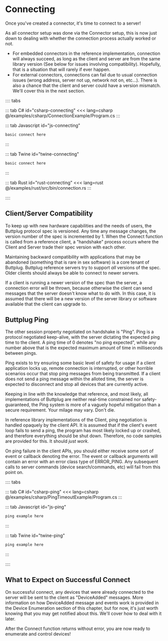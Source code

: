 # Connecting

Once you've created a connector, it's time to connect to a server!

As all connector setup was done via the Connector setup, this is now just down to dealing with whether the connection process actually worked or not.

- For embedded connectors in the reference implementation, connection will always succeed, as long as the client and server are from the same library version (See below for issues involving compatibility). Hopefully, that is a situation that will rarely if ever happen.
- For external connectors, connections can fail due to usual connection issues (wrong address, server not up, network not on, etc...). There is also a chance that the client and server could have a version mismatch. We'll cover this in the next section.

:::: tabs

::: tab C# id="csharp-connecting"
<<< lang=csharp @/examples/csharp/ConnectionExample/Program.cs
:::

::: tab Javascript id="js-connecting"
```js
basic connect here
```
:::

::: tab Twine id="twine-connecting"
```html
basic connect here
```
:::

::: tab Rust id="rust-connecting"
<<< lang=rust @/examples/rust/src/bin/connection.rs
:::

::::

## Client/Server Compatibility

To keep up with new hardware capabilities and the needs of users, the Buttplug protocol spec is versioned. Any time any message changes, the version number of the spec is incremented by 1. When the Connect function is called from a reference client, a "handshake" process occurs where the Client and Server trade their spec version with each other.

Maintaining backward compatibility with applications that may be abandoned (something that is rare in sex software) is a core tenant of Buttplug. Buttplug reference servers try to support *all* versions of the spec. Older clients should always be able to connect to newer servers. 

If a client is running a newer version of the spec than the server, a connection error will be thrown, because otherwise the client can send messages that the server doesn't know what to do with. In this case, it is assumed that there will be a new version of the server library or software available that the client can upgrade to.

## Buttplug Ping

The other session property negotiated on handshake is "Ping". Ping is a protocol negotiated keep-alive, with the server dictating the expected ping time to the client. A ping time of 0 denotes "no ping expected", while any number above that is the expected maximum amount of time in milliseconds between pings.

Ping exists to try ensuring some basic level of safety for usage if a client application locks up, remote connection is interrupted, or other horrible scenarios occur that stop ping messages from being transmitted. If a client does not send a ping message within the alloted time, the server is expected to disconnect and stop all devices that are currently active. 

Keeping in line with the knowledge that reference, and most likely, all implementations of Buttplug are neither real-time constrained nor safety-guaranteed, the Ping system is more of a vaguely hopeful mitigation than a secure requirement. Your milage may vary. Don't die.

In reference library implementations of the Client, ping negotiation is handled opaquely by the client API. It is assumed that if the client's event loop fails to send a ping, the program has most likely locked up or crashed, and therefore everything should be shut down. Therefore, no code samples are provided for this. It should *just work*.

On ping failure in the client APIs, you should either receive some sort of event or callback denoting the error. The event or callback arguments will contain an error with an error class type of ERROR_PING. Any subsequent calls to server commands (device search/commands, etc) will fail from this point on.

:::: tabs

::: tab C# id="csharp-ping"
<<< lang=csharp @/examples/csharp/PingTimeoutExample/Program.cs
:::

::: tab Javascript id="js-ping"
```js
ping example here
```
:::

::: tab Twine id="twine-ping"
```html
ping example here
```
:::

::::

## What to Expect on Successful Connect

On successful connect, any devices that were already connected to the server will be sent to the client as "DeviceAdded" messages. More information on how DeviceAdded message and events work is provided in the Device Enumeration section of this chapter, but for now, it's just worth knowing that you may get notified about this. We'll cover how to deal with it later.

After the Connect function returns without error, you are now ready to enumerate and control devices!
